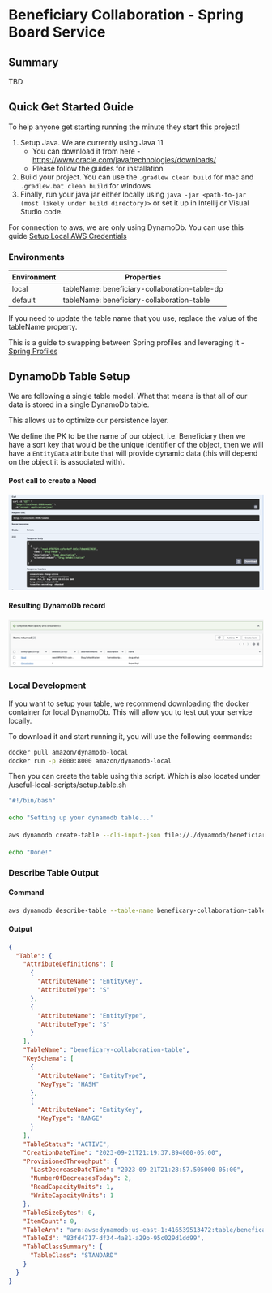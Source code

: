 # Beneficiary Collaboration - Spring Board Service

## Summary

TBD

## Quick Get Started Guide

To help anyone get starting running the minute they start this project!

1. Setup Java. We are currently using Java 11
    - You can download it from here - https://www.oracle.com/java/technologies/downloads/
    - Please follow the guides for installation
2. Build your project. You can use the `.gradlew clean build` for mac and `.gradlew.bat clean build` for windows
3. Finally, run your java jar either locally using `java -jar <path-to-jar (most likely under build directory)>` or set
   it up in Intellij or Visual Studio code.

For connection to aws, we are only using DynamoDb. You can use this
guide [Setup Local AWS Credentials](https://docs.aws.amazon.com/sdk-for-java/v1/developer-guide/setup-credentials.html)

### Environments

| Environment | Properties                                    |
|-------------|-----------------------------------------------|
| local       | tableName: beneficiary-collaboration-table-dp |
| default     | tableName: beneficiary-collaboration-table    |

If you need to update the table name that you use, replace the value of the tableName property.

This is a guide to swapping between Spring profiles and leveraging it - [Spring Profiles](https://www.baeldung.com/spring-profiles)

## DynamoDb Table Setup

We are following a single table model. What that means is that all of our data is stored in a single DynamoDb table.

This allows us to optimize our persistence layer.

We define the PK to be the name of our object, i.e. Beneficiary then we have a sort key that would be the unique
identifier of the object,
then we will have a `EntityData` attribute that will provide dynamic data (this will depend on the object it is
associated with).

#### Post call to create a Need

![Swagger Need Post Call](./screenshots/Swagger-Need-Post.png)

#### Resulting DynamoDb record

![Swagger Need Post Call](./screenshots/SingleDynamoDbTable.png)

### Local Development

If you want to setup your table, we recommend downloading the docker container for local DynamoDb. This will allow
you to test out your service locally.

To download it and start running it, you will use the following commands:

```bash
docker pull amazon/dynamodb-local
docker run -p 8000:8000 amazon/dynamodb-local
```

Then you can create the table using this script. Which is also located under /useful-local-scripts/setup.table.sh

```bash
"#!/bin/bash"

echo "Setting up your dynamodb table..."

aws dynamodb create-table --cli-input-json file://./dynamodb/beneficiary-collaboration-table.json --endpoint-url http://localhost:8000

echo "Done!"
```

### Describe Table Output

#### Command

```bash
aws dynamodb describe-table --table-name beneficary-collaboration-table
```

#### Output

```json 
{
  "Table": {
    "AttributeDefinitions": [
      {
        "AttributeName": "EntityKey",
        "AttributeType": "S"
      },
      {
        "AttributeName": "EntityType",
        "AttributeType": "S"
      }
    ],
    "TableName": "beneficary-collaboration-table",
    "KeySchema": [
      {
        "AttributeName": "EntityType",
        "KeyType": "HASH"
      },
      {
        "AttributeName": "EntityKey",
        "KeyType": "RANGE"
      }
    ],
    "TableStatus": "ACTIVE",
    "CreationDateTime": "2023-09-21T21:19:37.894000-05:00",
    "ProvisionedThroughput": {
      "LastDecreaseDateTime": "2023-09-21T21:28:57.505000-05:00",
      "NumberOfDecreasesToday": 2,
      "ReadCapacityUnits": 1,
      "WriteCapacityUnits": 1
    },
    "TableSizeBytes": 0,
    "ItemCount": 0,
    "TableArn": "arn:aws:dynamodb:us-east-1:416539513472:table/beneficary-collaboration-table",
    "TableId": "83fd4717-df34-4a81-a29b-95c029d1dd99",
    "TableClassSummary": {
      "TableClass": "STANDARD"
    }
  }
}
```